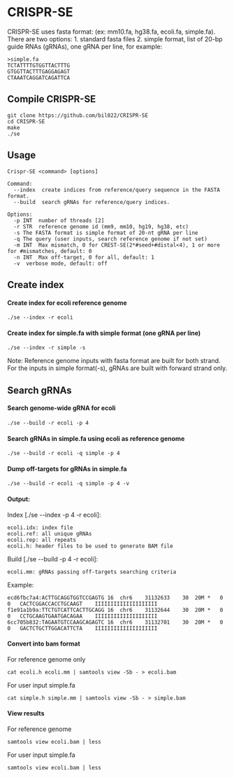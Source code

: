 # CRISPR-SE
CRISPR-SE uses fasta format: (ex: mm10.fa, hg38.fa, ecoli.fa, simple.fa). There are two options: 1. standard fasta files 2. simple format, list of 20-bp guide RNAs (gRNAs), one gRNA per line, for example:
```
>simple.fa
TCTATTTTGTGGTTACTTTG
GTGGTTACTTTGAGGAGAGT
CTAAATCAGGATCAGATTCA
```
## Compile CRISPR-SE
```
git clone https://github.com/bil022/CRISPR-SE
cd CRISPR-SE
make
./se
```
## Usage
```
Crispr-SE <command> [options]

Command:
  --index  create indices from reference/query sequence in the FASTA format.
  --build  search gRNAs for reference/query indices.

Options:
  -p INT  number of threads [2]
  -r STR  reference genome id (mm9, mm10, hg19, hg38, etc)
  -s The FASTA format is simple format of 20-nt gRNA per line
  -q The query (user inputs, search reference genome if not set)
  -m INT  Max mismatch, 0 for CREST-SE(2*#seed+#distal<4), 1 or more for #mismatches, default: 0
  -n INT  Max off-target, 0 for all, default: 1
  -v  verbose mode, default: off
```
## Create index
#### Create index for ecoli reference genome
```
./se --index -r ecoli
```
#### Create index for simple.fa with simple format (one gRNA per line)
```
./se --index -r simple -s
```
Note: Reference genome inputs with fasta format are built for both strand. For the inputs in simple format(-s), gRNAs are built with forward strand only.

## Search gRNAs
#### Search genome-wide gRNA for ecoli
```
./se --build -r ecoli -p 4
```
#### Search gRNAs in simple.fa using ecoli as reference genome
```
./se --build -r ecoli -q simple -p 4
```
#### Dump off-targets for gRNAs in simple.fa
```
./se --build -r ecoli -q simple -p 4 -v

```
#### Output:
Index [./se --index -p 4 -r ecoli]:

```
ecoli.idx: index file
ecoli.ref: all unique gRNAs
ecoli.rep: all repeats
ecoli.h: header files to be used to generate BAM file
```
Build [./se --build -p 4 -r ecoli]:

```
ecoli.mm: gRNAs passing off-targets searching criteria 
```
Example:

```
ecd6fbc7a4:ACTTGCAGGTGGTCCGAGTG	16	chr6	31132633	30	20M	*	0	0	CACTCGGACCACCTGCAAGT	IIIIIIIIIIIIIIIIIIII
f1e91a1b9a:TTCTGTCATTCACTTGCAGG	16	chr6	31132644	30	20M	*	0	0	CCTGCAAGTGAATGACAGAA	IIIIIIIIIIIIIIIIIIII
6cc705b832:TAGAATGTCCAAGCAGAGTC	16	chr6	31132701	30	20M	*	0	0	GACTCTGCTTGGACATTCTA	IIIIIIIIIIIIIIIIIIII
```

#### Convert into bam format
For reference genome only
```
cat ecoli.h ecoli.mm | samtools view -Sb - > ecoli.bam
```
For user input simple.fa
```
cat simple.h simple.mm | samtools view -Sb - > simple.bam
```
#### View results
For reference genome
```
samtools view ecoli.bam | less
```
For user input simple.fa
```
samtools view ecoli.bam | less
```
